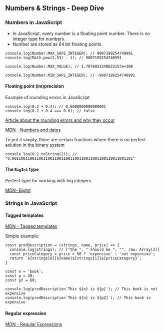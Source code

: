 ## Numbers & Strings - Deep Dive

### Numbers in JavaScript

- In JavaScript, every number is a floating point number. There is no integer type for numbers.
- Number are stored as 64 bit floating points.
```
console.log(Number.MAX_SAFE_INTEGER); // 9007199254740991
console.log(Math.pow(2,53) - 1); // 9007199254740991

console.log(Number.MAX_VALUE); // 1.7976931348623157e+308

console.log(Number.MIN_SAFE_INTEGER); // -9007199254740991
```

#### Floating point (im)precision

Example of rounding errors in JavaScript

```
console.log(0.2 + 0.4); // 0.6000000000000001
console.log(0.2 + 0.4 === 0.6); // false
```
[Article about the rounding errors and why they occur](https://modernweb.com/what-every-javascript-developer-should-know-about-floating-points/)

[MDN - Numbers and dates](https://developer.mozilla.org/en-US/docs/Web/JavaScript/Guide/Numbers_and_dates)

To put it simply, there are certain fractions where there is no perfect solution in the binary system 
```
console.log(0.2.toString(2)); // "0.001100110011001100110011001100110011001100110011001101" 
```

#### The `BigInt` type

Perfect type for working with big integers.

[MDN- BigInt](https://developer.mozilla.org/en-US/docs/Web/JavaScript/Reference/Global_Objects/BigInt)


### Strings in JavaScript

#### Tagged templates

[MDN - Tagged templates](https://developer.mozilla.org/en-US/docs/Web/JavaScript/Reference/Template_literals#Tagged_templates)

Simple example:
```
const prodDescription = (strings, name, price) => {
  console.log(strings); // ["the ", " should be ", "", raw: Array(3)]
  const priceCategory = price > 50 ? 'expensive' : 'not expensive';
  return `${strings[0]}${name}${strings[1]}${priceCategory}`;
}

const n = 'book';
const p = 30;
const p2 = 60;

console.log(prodDescription`This ${n} is ${p}`); // This book is not expensive
console.log(prodDescription`This ${n} is ${p2}`); // This book is expensive
```

#### Regular expression

[MDN - Regular Expressions](https://developer.mozilla.org/en-US/docs/Web/JavaScript/Guide/Regular_Expressions)
